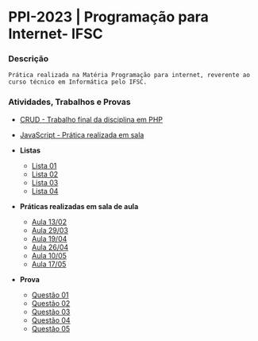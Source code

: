 # PPI-2023 | Programação para Internet- IFSC

### **Descrição** 

    Prática realizada na Matéria Programação para internet, reverente ao curso técnico em Informática pelo IFSC.

### Atividades, Trabalhos e Provas

- [CRUD - Trabalho final da disciplina em PHP](https://github.com/eliezerdasilva/pratica-ppi-ifsc/tree/master/crud)

- [JavaScript - Prática realizada em sala ](https://github.com/eliezerdasilva/pratica-ppi-ifsc/tree/master/JavaScript)
- **Listas**
  - [Lista 01](https://github.com/eliezerdasilva/pratica-ppi-ifsc/tree/master/lista01)
  - [Lista 02](https://github.com/eliezerdasilva/pratica-ppi-ifsc/tree/master/lista02)
  - [Lista 03](https://github.com/eliezerdasilva/pratica-ppi-ifsc/tree/master/lista03)
  - [Lista 04](https://github.com/eliezerdasilva/pratica-ppi-ifsc/tree/master/lista04)
- **Práticas realizadas em sala de aula**

  - [Aula 13/02](https://github.com/eliezerdasilva/pratica-ppi-ifsc/tree/master/praticasAulas/aula1302)
  - [Aula 29/03](https://github.com/eliezerdasilva/pratica-ppi-ifsc/tree/master/praticasAulas/aula2903)
  - [Aula 19/04](https://github.com/eliezerdasilva/pratica-ppi-ifsc/tree/master/praticasAulas/aula1904)
  - [Aula 26/04](https://github.com/eliezerdasilva/pratica-ppi-ifsc/tree/master/praticasAulas/aula2604)
  - [Aula 10/05](https://github.com/eliezerdasilva/pratica-ppi-ifsc/tree/master/praticasAulas/aula1005)
  - [Aula 17/05](https://github.com/eliezerdasilva/pratica-ppi-ifsc/tree/master/praticasAulas/aula1705)

- **Prova**
  - [Questão 01](https://github.com/eliezerdasilva/pratica-ppi-ifsc/blob/master/prova/quest%C3%B5es.txt)
  - [Questão 02](https://github.com/eliezerdasilva/pratica-ppi-ifsc/blob/master/prova/questao2.html)
  - [Questão 03](https://github.com/eliezerdasilva/pratica-ppi-ifsc/blob/master/prova/questao3.html)
  - [Questão 04](https://github.com/eliezerdasilva/pratica-ppi-ifsc/blob/master/prova/questao4.html)
  - [Questão 05](https://github.com/eliezerdasilva/pratica-ppi-ifsc/blob/master/prova/questao5.html)

